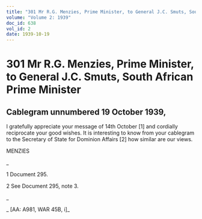 ```yaml
---
title: "301 Mr R.G. Menzies, Prime Minister, to General J.C. Smuts, South African Prime Minister"
volume: "Volume 2: 1939"
doc_id: 638
vol_id: 2
date: 1939-10-19
---
```


# 301 Mr R.G. Menzies, Prime Minister, to General J.C. Smuts, South African Prime Minister

## Cablegram unnumbered 19 October 1939,

I gratefully appreciate your message of 14th October [1] and cordially reciprocate your good wishes. It is interesting to know from your cablegram to the Secretary of State for Dominion Affairs [2] how similar are our views.

MENZIES

_

1 Document 295.

2 See Document 295, note 3.

_

_ [AA: A981, WAR 45B, i]_
